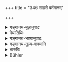 +++
title = "346 साहसे वर्तमानम्"

+++

<details><summary>गङ्गानथ-मूलानुवादः</summary>

The king who condones the perpetrator of violence quickly falls into destruction and incurs hatred.—(346)
</details>

<details><summary>मेधातिथिः</summary>

अयम् अप्य् अर्थवादः । **साहसे** स्थितं पुरुषं **यो मर्षयति** । प्रकृत्यर्थे ऽयं णिच् । यो मृष्यति क्षमते, **स विनाशं** प्राप्नोति द्वेष्यतां च प्रजासु प्राप्नोति द्वेष्यैश् चाभिभूयते ॥ ८.३४६ ॥
</details>

<details><summary>गङ्गानथ-भाष्यानुवादः</summary>

This also is a declamation.

He who condones the man addicted to violence—the causal affix in ‘*marṣayati*’ having the reflexive force, it means ‘forgives,’ ‘bears with,’—‘*quickly falls into destruction*,’ and becomes hated among his people; and being thus hated, he comes to be assailed and overcome.—(346)
</details>

<details><summary>गङ्गानथ-तुल्य-वाक्यानि</summary>

**(verses 8.345-347)  
**

See Comparative notes for [Verse 8.345].
</details>

<details><summary>भारुचिः</summary>

_एवं च सति ।_
</details>

<details><summary>Bühler</summary>

346	But that king who pardons the perpetrator of violence quickly perishes and incurs hatred.
</details>
